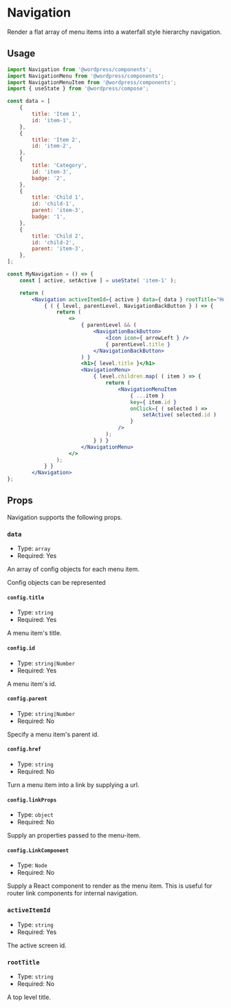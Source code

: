 # Navigation

Render a flat array of menu items into a waterfall style hierarchy navigation.

## Usage

```jsx
import Navigation from '@wordpress/components';
import NavigationMenu from '@wordpress/components';
import NavigationMenuItem from '@wordpress/components';
import { useState } from '@wordpress/compose';

const data = [
    {
		title: 'Item 1',
		id: 'item-1',
	},
	{
		title: 'Item 2',
		id: 'item-2',
	},
	{
		title: 'Category',
		id: 'item-3',
		badge: '2',
	},
	{
		title: 'Child 1',
		id: 'child-1',
		parent: 'item-3',
		badge: '1',
	},
	{
		title: 'Child 2',
		id: 'child-2',
		parent: 'item-3',
	},
];

const MyNavigation = () => {
    const [ active, setActive ] = useState( 'item-1' );

	return (
		<Navigation activeItemId={ active } data={ data } rootTitle="Home">
			{ ( { level, parentLevel, NavigationBackButton } ) => {
				return (
					<>
						{ parentLevel && (
							<NavigationBackButton>
								<Icon icon={ arrowLeft } />
								{ parentLevel.title }
							</NavigationBackButton>
						) }
						<h1>{ level.title }</h1>
						<NavigationMenu>
							{ level.children.map( ( item ) => {
								return (
									<NavigationMenuItem
										{ ...item }
										key={ item.id }
										onClick={ ( selected ) =>
											setActive( selected.id )
										}
									/>
								);
							} ) }
						</NavigationMenu>
					</>
				);
			} }
		</Navigation>
};
```

## Props

Navigation supports the following props.

### `data`

-   Type: `array`
-   Required: Yes

An array of config objects for each menu item.

Config objects can be represented

#### `config.title`

-   Type: `string`
-   Required: Yes

A menu item's title.

#### `config.id`

-   Type: `string|Number`
-   Required: Yes

A menu item's id.

#### `config.parent`

-   Type: `string|Number`
-   Required: No

Specify a menu item's parent id.

#### `config.href`

-   Type: `string`
-   Required: No

Turn a menu item into a link by supplying a url.

#### `config.linkProps`

-   Type: `object`
-   Required: No

Supply an properties passed to the menu-item.

#### `config.LinkComponent`

-   Type: `Node`
-   Required: No

Supply a React component to render as the menu item. This is useful for router link components for internal navigation.

### `activeItemId`

-   Type: `string`
-   Required: Yes

The active screen id.

### `rootTitle`

-   Type: `string`
-   Required: No

A top level title.
